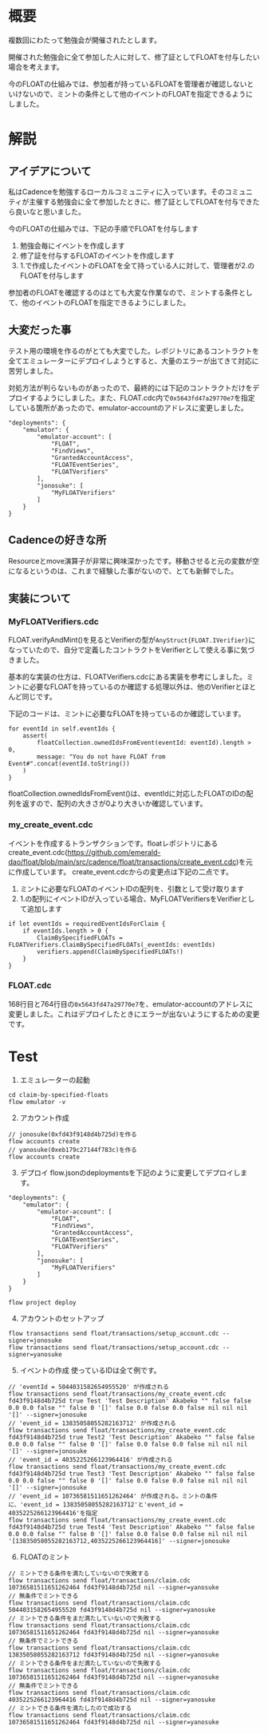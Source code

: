 # 概要
複数回にわたって勉強会が開催されたとします。

開催された勉強会に全て参加した人に対して、修了証としてFLOATを付与したい場合を考えます。

今のFLOATの仕組みでは、参加者が持っているFLOATを管理者が確認しないといけないので、ミントの条件として他のイベントのFLOATを指定できるようにしました。

# 解説
## アイデアについて
私はCadenceを勉強するローカルコミュニティに入っています。そのコミュニティが主催する勉強会に全て参加したときに、修了証としてFLOATを付与できたら良いなと思いました。

今のFLOATの仕組みでは、下記の手順でFLOATを付与します

1. 勉強会毎にイベントを作成します
2. 修了証を付与するFLOATのイベントを作成します
3. 1.で作成したイベントのFLOATを全て持っている人に対して、管理者が2.のFLOATを付与します

参加者のFLOATを確認するのはとても大変な作業なので、ミントする条件として、他のイベントのFLOATを指定できるようにしました。

## 大変だった事
テスト用の環境を作るのがとても大変でした。レポジトリにあるコントラクトを全てエミュレーターにデプロイしようとすると、大量のエラーが出てきて対応に苦労しました。

対処方法が判らないものがあったので、最終的には下記のコントラクトだけをデプロイするようにしました。また、FLOAT.cdc内で```0x5643fd47a29770e7```を指定している箇所があったので、emulator-accountのアドレスに変更しました。

```
"deployments": {
    "emulator": {
        "emulator-account": [
            "FLOAT",
            "FindViews",
            "GrantedAccountAccess",
            "FLOATEventSeries",
            "FLOATVerifiers"
        ],
        "jonosuke": [
            "MyFLOATVerifiers"
        ]
    }
}
```

## Cadenceの好きな所
Resourceとmove演算子が非常に興味深かったです。移動させると元の変数が空になるというのは、これまで経験した事がないので、とても新鮮でした。

## 実装について
### MyFLOATVerifiers.cdc
FLOAT.verifyAndMint()を見るとVerifierの型が```AnyStruct{FLOAT.IVerifier}```になっていたので、自分で定義したコントラクトをVerifierとして使える事に気づきました。

基本的な実装の仕方は、FLOATVerifiers.cdcにある実装を参考にしました。ミントに必要なFLOATを持っているのか確認する処理以外は、他のVerifierとほとんど同じです。

下記のコードは、ミントに必要なFLOATを持っているのか確認しています。
```
for eventId in self.eventIds {
    assert(
        floatCollection.ownedIdsFromEvent(eventId: eventId).length > 0,
        message: "You do not have FLOAT from Event#".concat(eventId.toString())
    )
}
```

floatCollection.ownedIdsFromEvent()は、eventIdに対応したFLOATのIDの配列を返すので、配列の大きさが0より大きいか確認しています。

### my_create_event.cdc
イベントを作成するトランザクションです。floatレポジトリにあるcreate_event.cdc(https://github.com/emerald-dao/float/blob/main/src/cadence/float/transactions/create_event.cdc)を元に作成しています。
create_event.cdcからの変更点は下記の二点です。

1. ミントに必要なFLOATのイベントIDの配列を、引数として受け取ります
2. 1.の配列にイベントIDが入っている場合、MyFLOATVerifiersをVerifierとして追加します
```
if let eventIds = requiredEventIdsForClaim {
    if eventIds.length > 0 {
        ClaimBySpecifiedFLOATs = FLOATVerifiers.ClaimBySpecifiedFLOATs(_eventIds: eventIds)
        verifiers.append(ClaimBySpecifiedFLOATs!)
    }
}
```

### FLOAT.cdc
168行目と764行目の```0x5643fd47a29770e7```を、emulator-accountのアドレスに変更しました。これはデプロイしたときにエラーが出ないようにするための変更です。

# Test
1. エミュレーターの起動
```
cd claim-by-specified-floats
flow emulator -v
```
2. アカウント作成
```
// jonosuke(0xfd43f9148d4b725d)を作る
flow accounts create
// yanosuke(0xeb179c27144f783c)を作る
flow accounts create
```
3. デプロイ
flow.jsonのdeploymentsを下記のように変更してデプロイします。
```
"deployments": {
    "emulator": {
        "emulator-account": [
            "FLOAT",
            "FindViews",
            "GrantedAccountAccess",
            "FLOATEventSeries",
            "FLOATVerifiers"
        ],
        "jonosuke": [
            "MyFLOATVerifiers"
        ]
    }
}
```
```
flow project deploy
```
4. アカウントのセットアップ
```
flow transactions send float/transactions/setup_account.cdc --signer=jonosuke
flow transactions send float/transactions/setup_account.cdc --signer=yanosuke
```
5. イベントの作成
使っているIDは全て例です。
```
// 'eventId = 5044031582654955520' が作成される
flow transactions send float/transactions/my_create_event.cdc fd43f9148d4b725d true Test 'Test Description' Akabeko "" false false 0.0 0.0 false "" false 0 '[]' false 0.0 false 0.0 false nil nil nil '[]' --signer=jonosuke
// 'event_id = 13835058055282163712' が作成される
flow transactions send float/transactions/my_create_event.cdc fd43f9148d4b725d true Test2 'Test Description' Akabeko "" false false 0.0 0.0 false "" false 0 '[]' false 0.0 false 0.0 false nil nil nil '[]' --signer=jonosuke
// 'event_id = 4035225266123964416' が作成される
flow transactions send float/transactions/my_create_event.cdc fd43f9148d4b725d true Test3 'Test Description' Akabeko "" false false 0.0 0.0 false "" false 0 '[]' false 0.0 false 0.0 false nil nil nil '[]' --signer=jonosuke
// 'event_id = 10736581511651262464' が作成される。ミントの条件に、'event_id = 13835058055282163712'と'event_id = 4035225266123964416'を指定
flow transactions send float/transactions/my_create_event.cdc fd43f9148d4b725d true Test4 'Test Description' Akabeko "" false false 0.0 0.0 false "" false 0 '[]' false 0.0 false 0.0 false nil nil nil '[13835058055282163712,4035225266123964416]' --signer=jonosuke
```
6. FLOATのミント
```
// ミントできる条件を満たしていないので失敗する
flow transactions send float/transactions/claim.cdc 10736581511651262464 fd43f9148d4b725d nil --signer=yanosuke
// 無条件でミントできる
flow transactions send float/transactions/claim.cdc 5044031582654955520 fd43f9148d4b725d nil --signer=yanosuke
// ミントできる条件をまだ満たしていないので失敗する
flow transactions send float/transactions/claim.cdc 10736581511651262464 fd43f9148d4b725d nil --signer=yanosuke
// 無条件でミントできる
flow transactions send float/transactions/claim.cdc 13835058055282163712 fd43f9148d4b725d nil --signer=yanosuke
// ミントできる条件をまだ満たしていないので失敗する
flow transactions send float/transactions/claim.cdc 10736581511651262464 fd43f9148d4b725d nil --signer=yanosuke
// 無条件でミントできる
flow transactions send float/transactions/claim.cdc 4035225266123964416 fd43f9148d4b725d nil --signer=yanosuke
// ミントできる条件を満たしたので成功する
flow transactions send float/transactions/claim.cdc 10736581511651262464 fd43f9148d4b725d nil --signer=yanosuke
```